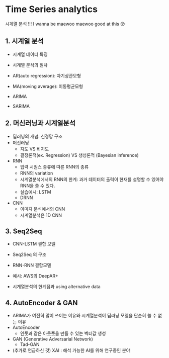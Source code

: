 # Time Series analytics
시계열 분석 !!! I wanna be maewoo maewoo good at this 😚

## 1. 시계열 분석 
- 시계열 데이터 특징
- 시계열 분석의 절차

- AR(auto regression): 자기상관모형
- MA(moving average): 이동평균모형

- ARIMA
- SARIMA


## 2. 머신러닝과 시계열분석
- 딥러닝의 개념: 신경망 구조
- 머신러닝 
  - 지도 VS 비지도
  - 결정론적(ex. Regression) VS 생성론적 (Bayesian inference)
- RNN
  - 입력 시퀀스 종류에 따른 RNN의 종류
  - RNN의 variation
  - 시계열분석에서의 RNN의 한계: 과거 데이터의 출력이 현재를 설명할 수 있어야 RNN을 쓸 수 있다.
  - 실습예시: LSTM
  - DRNN
- CNN
  - 이미지 분석에서의 CNN
  - 시계열분석은 1D CNN


## 3. Seq2Seq
- CNN-LSTM 결합 모델
- Seq2Seq 의 구조
- RNN-RNN 결합모델
- 예시: AWS의 DeepAR+

- 시계열분석의 한계점과 using alternative data


## 4. AutoEncoder & GAN
- ARIMA가 여전히 많이 쓰이는 이유와 시계열분석이 딥러닝 모델을 단순히 쓸 수 없는 이유
- AutoEncoder
  - 인풋과 같은 아웃풋을 만들 수 있는 벡터값 생성
- GAN (Generative Adversarial Network)
  - Tad-GAN
- (추가로 언급하신 것) XAI : 해석 가능한 AI를 위해 연구중인 분야
